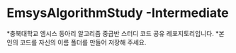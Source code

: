 # EmsysAlgorithmStudy -Intermediate

*충북대학교 엠시스 동아리 알고리즘 중급반 스터디 코드 공유 레포지토리입니다.
*본인의 코드를 자신의 이름 폴더를 만들어 저장해 주세요.
